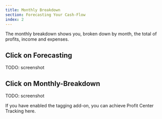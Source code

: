 ```yaml
---
title: Monthly Breakdown
section: Forecasting Your Cash-Flow
index: 2
---
```


The monthly breakdown shows you, broken down by month, the total of profits, income and expenses.

## Click on Forecasting

TODO: screenshot

## Click on Monthly-Breakdown

TODO: screenshot

If you have enabled the tagging add-on, you can achieve Profit Center Tracking here.